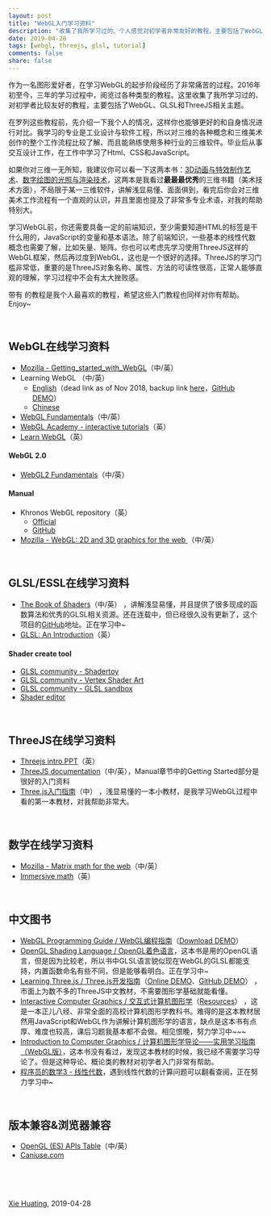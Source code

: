 ```yaml
---
layout: post
title: "WebGL入门学习资料"
description: "收集了我所学习过的、个人感觉对初学者非常友好的教程，主要包括了WebGL、GLSL和ThreeJS相关主题。"
date: 2019-04-28
tags: [webgl, threejs, glsl, tutorial]
comments: false
share: false
---
```


作为一名图形爱好者，在学习WebGL的起步阶段经历了非常痛苦的过程。2016年初至今，三年的学习过程中，阅览过各种类型的教程。这里收集了我所学习过的、对初学者比较友好的教程，主要包括了WebGL、GLSL和ThreeJS相关主题。

在罗列这些教程前，先介绍一下我个人的情况，这样你也能够更好的和自身情况进行对比。我学习的专业是工业设计与软件工程，所以对三维的各种概念和三维美术创作的整个工作流程比较了解、而且能熟练使用多种行业的三维软件。毕业后从事交互设计工作，在工作中学习了Html、CSS和JavaScript。

如果你对三维一无所知，我建议你可以看一下这两本书：[3D动画与特效制作艺术](https://book.douban.com/subject/4924302/)、[数字绘图的光照与渲染技术](https://book.douban.com/subject/3225198/)，这两本是我看过**最最最优秀**的三维书籍（美术技术方面），不局限于某一三维软件，讲解浅显易懂、面面俱到，看完后你会对三维美术工作流程有一个直观的认识，并且里面也提及了非常多专业术语，对我的帮助特别大。

学习WebGL前，你还需要具备一定的前端知识，至少需要知道HTML的标签是干什么用的，JavaScript的变量和基本语法。除了前端知识，一些基本的线性代数概念也需要了解，比如矢量、矩阵。你也可以考虑先学习使用ThreeJS这样的WebGL框架，然后再过度到WebGL，这也是一个很好的选择。ThreeJS的学习门槛非常低，重要的是ThreeJS对象名称、属性、方法的可读性很高，正常人能够直观的理解，学习过程中不会有太大挫败感。

带有 <i class="fa fa-star" aria-hidden="true" style="color: #ffc107"></i> 的教程是我个人最喜欢的教程，希望这些入门教程也同样对你有帮助。Enjoy~

 <br/>

## WebGL在线学习资料

- [Mozilla - Getting_started_with_WebGL](https://developer.mozilla.org/en-US/docs/Web/API/WebGL_API/Tutorial/Getting_started_with_WebGL)（中/英）<i class="fa fa-star" aria-hidden="true" style="color: #ffc107" title="Favorite"></i> 
- Learning WebGL （中/英）<i class="fa fa-star" aria-hidden="true" style="color: #ffc107" title="Favorite"></i> 
  - [English](http://learningwebgl.com/)（dead link as of Nov 2018, backup link [here](https://web.archive.org/web/20180624223943/http://learningwebgl.com/blog/?page_id=1217)，[GitHub DEMO](https://github.com/tparisi/webgl-lessons)）
  - [Chinese](http://www.hiwebgl.com/?p=42) 
- [WebGL Fundamentals](https://webglfundamentals.org/)（中/英）
- [WebGL Academy - interactive tutorials](http://www.webglacademy.com/)（英）
- [Learn WebGL](http://learnwebgl.brown37.net/)（英）

#### WebGL 2.0

- [WebGL2 Fundamentals](https://webgl2fundamentals.org/)（中/英）

#### Manual

- Khronos WebGL repository（英）
  - [Official](https://www.khronos.org/webgl/)
  - [GitHub](https://github.com/KhronosGroup/WebGL)
- [Mozilla - WebGL: 2D and 3D graphics for the web ](https://developer.mozilla.org/en-US/docs/Web/API/WebGL_API)（中/英）

 <br/>

## GLSL/ESSL在线学习资料

- [The Book of Shaders](https://thebookofshaders.com/)（中/英）<i class="fa fa-star" aria-hidden="true" style="color: #ffc107" title="Favorite"></i> ，讲解浅显易懂，并且提供了很多现成的函数算法和优秀的GLSL相关资源。还在连载中，但已经很久没有更新了，这个项目的[GitHub](https://github.com/patriciogonzalezvivo/thebookofshaders)地址。正在学习中~
- [GLSL: An Introduction](http://nehe.gamedev.net/article/glsl_an_introduction/25007/)（英）

#### Shader create tool

- [GLSL community - Shadertoy](https://www.shadertoy.com/)
- [GLSL community - Vertex Shader Art](https://www.vertexshaderart.com/)
- [GLSL community - GLSL sandbox](http://glslsandbox.com/)
- [Shader editor](http://shdr.bkcore.com/)

<br/>

## ThreeJS在线学习资料

- [Threejs intro PPT](http://davidscottlyons.com/threejs-intro/)（英）
- [ThreeJS documentation](https://threejs.org/docs/index.html#manual/en/introduction/Creating-a-scene)（中/英），Manual章节中的Getting Started部分是很好的入门资料
- [Three.js入门指南](http://www.ituring.com.cn/book/1272)（中）<i class="fa fa-star" aria-hidden="true" style="color: #ffc107" title="Favorite"></i> ，浅显易懂的一本小教材，是我学习WebGL过程中看的第一本教材，对我帮助非常大。

 <br/>

## 数学在线学习资料

- [Mozilla - Matrix math for the web](https://developer.mozilla.org/en-US/docs/Web/API/WebGL_API/Matrix_math_for_the_web)（中/英）
- [Immersive math](http://immersivemath.com/ila/index.html)（英）

<br/>

## 中文图书

- [WebGL Programming Guide / WebGL编程指南](https://book.douban.com/subject/25909351/)（[Download DEMO](https://sites.google.com/site/webglbook/home/downloads)）<i class="fa fa-star" aria-hidden="true" style="color: #ffc107" title="Favorite"></i> 
- [OpenGL Shading Language / OpenGL着色语言](https://book.douban.com/subject/1911849/)，这本书是用的OpenGL语言，但是因为比较老，所以书中GLSL语言貌似现在WebGL的GLSL都能支持，内置函数命名有些不同，但是能够看明白。正在学习中~
- [Learning Three.js / Three.js开发指南](https://book.douban.com/subject/27127506/)（[Online DEMO](http://www.smartjava.org/content/all-109-examples-my-book-threejs-threejs-version-r63/)、[GitHub DEMO](https://github.com/josdirksen/learning-threejs)）<i class="fa fa-star" aria-hidden="true" style="color: #ffc107" title="Favorite"></i> ，市面上为数不多的ThreeJS中文教材，不需要图形学基础就能看懂。
- [Interactive Computer Graphics / 交互式计算机图形学](https://book.douban.com/subject/26916420/)（[Resources](https://www.cs.unm.edu/~angel/BOOK/INTERACTIVE_COMPUTER_GRAPHICS/SEVENTH_EDITION/)）<i class="fa fa-star" aria-hidden="true" style="color: #ffc107" title="Favorite"></i> ，这是一本正儿八经、非常全面的高校计算机图形学教科书。难得的是这本教材居然用JavaScript和WebGL作为讲解计算机图形学的语言，缺点是这本书有点厚、难度也较高，课后习题我基本都不会做。相见恨晚，努力学习中~~~
- [Introduction to Computer Graphics / 计算机图形学导论——实用学习指南（WebGL版）](https://book.douban.com/subject/30856114/)，这本书没有看过，发现这本教材的时候，我已经不需要学习导论了。但是这种导论、概论类的教材对初学者入门非常有帮助。
- [程序员的数学3 - 线性代数](https://book.douban.com/subject/26740548/)，遇到线性代数的计算问题可以翻看查阅，正在努力学习中~

<br/>

## 版本兼容&浏览器兼容

- [OpenGL (ES) APIs Table](http://web.eecs.umich.edu/~sugih/courses/eecs487/common/notes/APITables.xml)（中/英）
- [Caniuse.com](https://caniuse.com/#feat=webgl)



<br/><br/><br/>

 [Xie Huating](https://github.com/xiehuating/), 2019-04-28

<br/><br/><br/>

